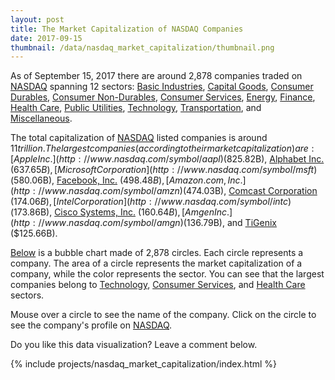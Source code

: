 ```yaml
---
layout: post
title: The Market Capitalization of NASDAQ Companies
date: 2017-09-15
thumbnail: /data/nasdaq_market_capitalization/thumbnail.png
---
```


As of September 15, 2017 there are around 2,878 companies traded on [NASDAQ](http://www.nasdaq.com/) spanning 12 sectors: 
[Basic Industries](http://www.nasdaq.com/screening/companies-by-industry.aspx?industry=Basic+Industries), 
[Capital Goods](http://www.nasdaq.com/screening/companies-by-industry.aspx?industry=Capital+Goods), 
[Consumer Durables](http://www.nasdaq.com/screening/companies-by-industry.aspx?industry=Consumer+Durable), 
[Consumer Non-Durables](http://www.nasdaq.com/screening/companies-by-industry.aspx?industry=Consumer+Non-Durables), 
[Consumer Services](http://www.nasdaq.com/screening/companies-by-industry.aspx?industry=Consumer+Services), 
[Energy](http://www.nasdaq.com/screening/companies-by-industry.aspx?industry=Energy), 
[Finance](http://www.nasdaq.com/screening/companies-by-industry.aspx?industry=Finance), 
[Health Care](http://www.nasdaq.com/screening/companies-by-industry.aspx?industry=Health+Care), 
[Public Utilities](http://www.nasdaq.com/screening/companies-by-industry.aspx?industry=Public+Utilities), 
[Technology](http://www.nasdaq.com/screening/companies-by-industry.aspx?industry=Technology), 
[Transportation](http://www.nasdaq.com/screening/companies-by-industry.aspx?industry=Transportation), 
and [Miscellaneous](http://www.nasdaq.com/screening/companies-by-industry.aspx?industry=Miscellaneous). 

The total capitalization of [NASDAQ](http://www.nasdaq.com/screening/company-list.aspx) listed companies is around $11 trillion. The largest companies (according to their market capitalization) are: 
[Apple Inc.](http://www.nasdaq.com/symbol/aapl) ($825.82B), 
[Alphabet Inc.](http://www.nasdaq.com/symbol/goog) ($637.65B),
[Microsoft Corporation](http://www.nasdaq.com/symbol/msft) ($580.06B),
[Facebook, Inc.](http://www.nasdaq.com/symbol/fb) ($498.48B),
[Amazon.com, Inc.](http://www.nasdaq.com/symbol/amzn) ($474.03B),
[Comcast Corporation](http://www.nasdaq.com/symbol/cmcsa) ($174.06B),
[Intel Corporation](http://www.nasdaq.com/symbol/intc) ($173.86B),
[Cisco Systems, Inc.](http://www.nasdaq.com/symbol/csco) ($160.64B),
[Amgen Inc.](http://www.nasdaq.com/symbol/amgn) ($136.79B), and
[TiGenix](http://www.nasdaq.com/symbol/tig) ($125.66B). 

[Below](#bubble-chart) is a bubble chart made of 2,878 circles. Each circle represents a company. The area of a circle represents the market capitalization of a company, while the color represents the sector. You can see that the largest companies belong to [Technology](http://www.nasdaq.com/screening/companies-by-industry.aspx?industry=Technology), [Consumer Services](http://www.nasdaq.com/screening/companies-by-industry.aspx?industry=Consumer+Services), and [Health Care](http://www.nasdaq.com/screening/companies-by-industry.aspx?industry=Health+Care) sectors.

Mouse over a circle to see the name of the company. Click on the circle to see the company's profile on [NASDAQ](http://www.nasdaq.com/).

Do you like this data visualization? Leave a comment below.

{% include projects/nasdaq_market_capitalization/index.html %}